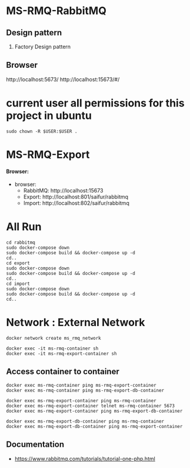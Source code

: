 # MS-RMQ-RabbitMQ
## Design pattern
1. Factory Design pattern

## Browser 
http://localhost:5673/
http://localhost:15673/#/

# current user all permissions for this project in ubuntu
```
sudo chown -R $USER:$USER .
```

# MS-RMQ-Export
#### Browser: 
- browser: 
  - RabbitMQ: http://localhost:15673
  - Export: http://localhost:801/saifur/rabbitmq
  - Import: http://localhost:802/saifur/rabbitmq

# All Run
```
cd rabbitmq
sudo docker-compose down
sudo docker-compose build && docker-compose up -d
cd..
cd export
sudo docker-compose down
sudo docker-compose build && docker-compose up -d
cd..
cd import
sudo docker-compose down
sudo docker-compose build && docker-compose up -d
cd..
```

# Network : External Network
```
docker network create ms_rmq_network

docker exec -it ms-rmq-container sh
docker exec -it ms-rmq-export-container sh
```

## Access container to container
```
docker exec ms-rmq-container ping ms-rmq-export-container
docker exec ms-rmq-container ping ms-rmq-export-db-container

docker exec ms-rmq-export-container ping ms-rmq-container 
docker exec ms-rmq-export-container telnet ms-rmq-container 5673
docker exec ms-rmq-export-container ping ms-rmq-export-db-container 

docker exec ms-rmq-export-db-container ping ms-rmq-container
docker exec ms-rmq-export-db-container ping ms-rmq-export-container
```

## Documentation
- https://www.rabbitmq.com/tutorials/tutorial-one-php.html